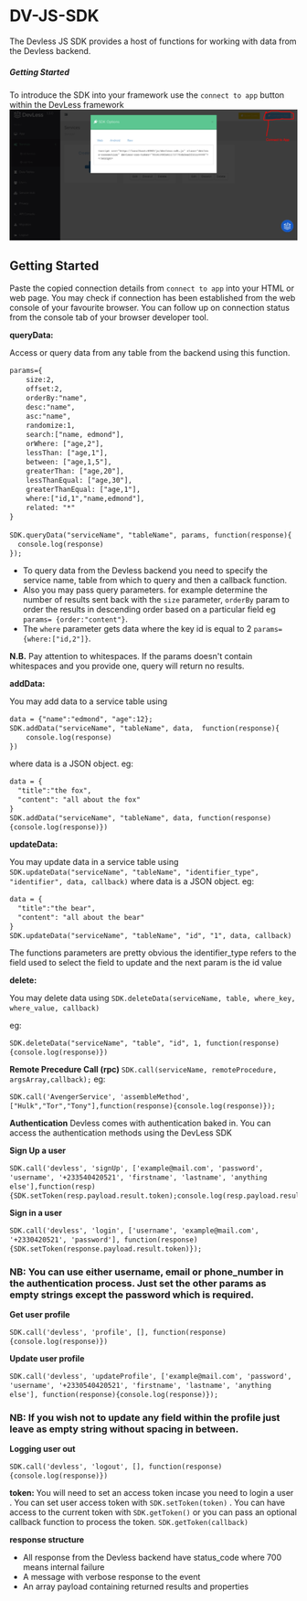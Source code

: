 # DV-JS-SDK
The Devless JS SDK provides a host of functions for working with data from the Devless backend.

##### Getting Started
To introduce the SDK into your framework use the ```connect to app``` button within the DevLess framework 
![connect to app](https://github.com/EDDYMENS/service-images/blob/master/connect-to-app.png)


## Getting Started 
Paste the copied connection details from ```connect to app``` into your HTML or web page. You may check if connection has been established from the web console of your favourite browser.
You can follow up on connection status from the console tab of your browser developer tool.

**queryData:**

Access or query data from any table from the backend using this function.

```
params={
    size:2,
    offset:2,
    orderBy:"name",
    desc:"name",
    asc:"name",
    randomize:1,
    search:["name, edmond"],
    orWhere: ["age,2"],
    lessThan: ["age,1"],
    between: ["age,1,5"],
    greaterThan: ["age,20"],
    lessThanEqual: ["age,30"],
    greaterThanEqual: ["age,1"],
    where:["id,1","name,edmond"],
    related: "*"
}

SDK.queryData("serviceName", "tableName", params, function(response){
  console.log(response)
});
```

* To query data from the Devless backend you need  to specify the service name, table from which to query  and then a callback function.
* Also you may pass query parameters. for example determine the number of results sent back with the ``size`` parameter,
``orderBy`` param to order the results in descending order based  on a particular field eg ``params= {order:"content"}``.
* The ``where`` parameter gets data where the key id is equal to 2 ``params= {where:["id,2"]}``.

**N.B.** Pay attention to whitespaces. If the params doesn't contain whitespaces and you provide one, query will return no results.

**addData:**

You may add data to a service table using 
```
data = {"name":"edmond", "age":12};
SDK.addData("serviceName", "tableName", data,  function(response){
    console.log(response)
})
 ```
where data is a JSON object.
eg:

```
data = {
  "title":"the fox",
  "content": "all about the fox"
}
SDK.addData("serviceName", "tableName", data, function(response){console.log(response)})
```
**updateData:**

You may update data in a service table using ``SDK.updateData("serviceName", "tableName", "identifier_type", "identifier", data, callback)``
where data is a JSON object.
eg:

```
data = {
  "title":"the bear",
  "content": "all about the bear"
}
SDK.updateData("serviceName", "tableName", "id", "1", data, callback)
```
The functions parameters are pretty obvious the identifier_type refers to the field used to select the field to update and the next param is the id value 

**delete:**

You may delete data  using ``SDK.deleteData(serviceName, table, where_key, where_value, callback)``

eg:

```
SDK.deleteData("serviceName", "table", "id", 1, function(response){console.log(response)})
```
**Remote Precedure Call (rpc)**
``
SDK.call(serviceName, remoteProcedure, argsArray,callback);
``
eg:
```
SDK.call('AvengerService', 'assembleMethod', ["Hulk","Tor","Tony"],function(response){console.log(response)});
```

**Authentication**
Devless comes with authentication baked in.
You can access the authentication methods using the DevLess SDK

**Sign Up a user**
```
SDK.call('devless', 'signUp', ['example@mail.com', 'password', 'username', '+233540420521', 'firstname', 'lastname', 'anything else'],function(resp){SDK.setToken(resp.payload.result.token);console.log(resp.payload.result)});
```
**Sign in a user**
```
SDK.call('devless', 'login', ['username', 'example@mail.com', '+2330420521', 'password'], function(response){SDK.setToken(response.payload.result.token)});

```
### NB: You can use either username, email or phone_number in the authentication process. Just set the other params as empty strings except the password which is required.

**Get user profile**

```
SDK.call('devless', 'profile', [], function(response){console.log(response)})

```

**Update user profile**
```
SDK.call('devless', 'updateProfile', ['example@mail.com', 'password', 'username', '+2330540420521', 'firstname', 'lastname', 'anything else'], function(response){console.log(response)});

```
### NB: If you wish not to update any field within the profile just leave as empty string without spacing in between. 

**Logging user out**
```
SDK.call('devless', 'logout', [], function(response){console.log(response)})

```

**token:**
You will need to set an access token incase you need to login a user .
You can set user access token with ``SDK.setToken(token)`` .
You can have access to the current token with ``SDK.getToken()`` or you can pass an optional callback function to process the token.
``SDK.getToken(callback)``



**response structure**
* All response from the Devless backend have status_code where 700 means internal failure
* A message with verbose response to the event 
* An array payload containing returned results and properties 





